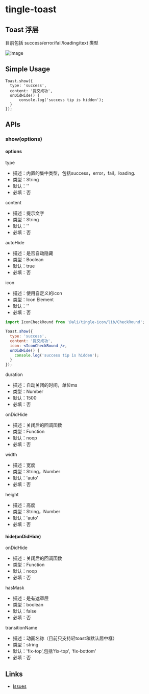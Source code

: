 # tingle-toast

## Toast 浮层

目前包括 success/error/fail/loading/text 类型

![image](http://aligitlab.oss-cn-hangzhou-zmf.aliyuncs.com/uploads/tingle-ui/tingle-toast/0d001c10ad2af65005cc88dcd4d0c5a9/image.png)

## Simple Usage

```
Toast.show({
  type: 'success',
  content: '提交成功',
  onDidHide() {
      console.log('success tip is hidden');
  }
});
```

## APIs

### show(options)

#### options

type

* 描述：内置的集中类型，包括success，error，fail，loading.
* 类型：String
* 默认：''
* 必填：否

content

* 描述：提示文字
* 类型：String
* 默认：''
* 必填：否

autoHide

* 描述：是否自动隐藏
* 类型：Boolean
* 默认：true
* 必填：否

icon

* 描述：使用自定义的icon
* 类型：Icon Element
* 默认：''
* 必填：否

```jsx
import IconCheckRound from '@ali/tingle-icon/lib/CheckRound';

Toast.show({
  type: 'success',
  content: '提交成功',
  icon: <IconCheckRound />,
  onDidHide() {
    console.log('success tip is hidden');
  }
});
```

duration

* 描述：自动关闭的时间，单位ms
* 类型：Number
* 默认：1500
* 必填：否

onDidHide

* 描述：关闭后的回调函数
* 类型：Function
* 默认：noop
* 必填：否

width

* 描述：宽度
* 类型：String，Number
* 默认：'auto'
* 必填：否

height

* 描述：高度
* 类型：String，Number
* 默认：'auto'
* 必填：否

#### hide(onDidHide)

onDidHide

* 描述：关闭后的回调函数
* 类型：Function
* 默认：noop
* 必填：否

hasMask

* 描述：是有遮罩层
* 类型：boolean
* 默认：false
* 必填：否

transitionName

* 描述：动画名称（目前只支持轻toast和默认居中框）
* 类型：string
* 默认：'fix-top',包括'fix-top', 'fix-bottom'
* 必填：否


## Links

- [Issues](https://github.com/salt-ui/saltui/issues/new)
